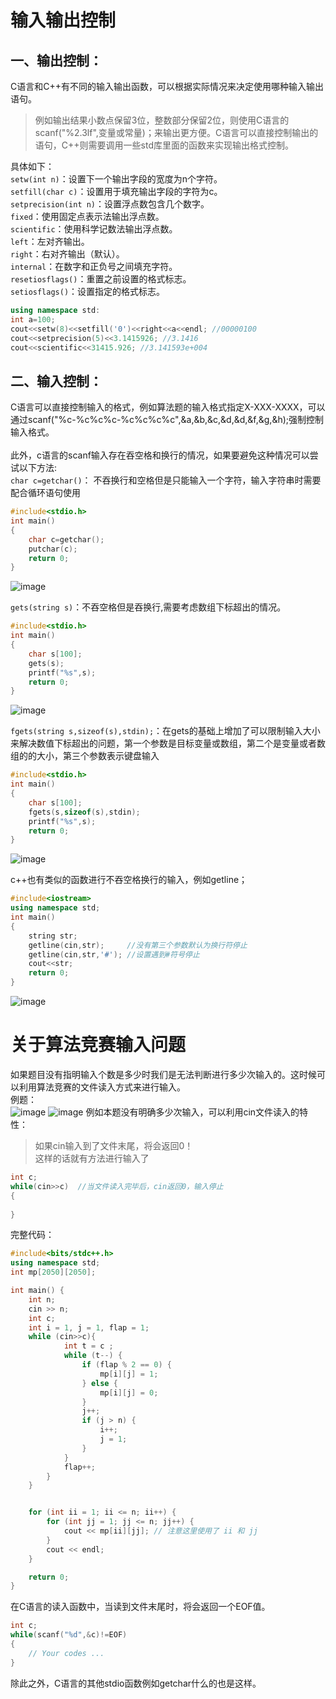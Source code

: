 # 输入输出控制
## 一、输出控制：
C语言和C++有不同的输入输出函数，可以根据实际情况来决定使用哪种输入输出语句。<br>
>例如输出结果小数点保留3位，整数部分保留2位，则使用C语言的scanf("%2.3lf",变量或常量)；来输出更方便。C语言可以直接控制输出的语句，C++则需要调用一些std库里面的函数来实现输出格式控制。<br>


具体如下：<br>
`setw(int n)`：设置下一个输出字段的宽度为n个字符。<br>
`setfill(char c)`：设置用于填充输出字段的字符为c。<br>
`setprecision(int n)`：设置浮点数包含几个数字。<br>
`fixed`：使用固定点表示法输出浮点数。<br>
`scientific`：使用科学记数法输出浮点数。<br>
`left`：左对齐输出。<br>
`right`：右对齐输出（默认）。<br>
`internal`：在数字和正负号之间填充字符。<br>
`resetiosflags()`：重置之前设置的格式标志。<br>
`setiosflags()`：设置指定的格式标志。<br>
```c++
using namespace std:
int a=100;
cout<<setw(8)<<setfill('0')<<right<<a<<endl; //00000100
cout<<setprecision(5)<<3.1415926; //3.1416
cout<<scientific<<31415.926; //3.141593e+004
```
## 二、输入控制：
C语言可以直接控制输入的格式，例如算法题的输入格式指定X-XXX-XXXX，可以通过scanf("%c-%c%c%c-%c%c%c%c",&a,&b,&c,&d,&d,&f,&g,&h);强制控制输入格式。<br><br>
此外，c语言的scanf输入存在吞空格和换行的情况，如果要避免这种情况可以尝试以下方法:<br>
`char c=getchar()`： 不吞换行和空格但是只能输入一个字符，输入字符串时需要配合循环语句使用<br>
```c
#include<stdio.h>
int main()
{
	char c=getchar();
	putchar(c);
	return 0;
}
```
![image](https://github.com/spesserta/My-algorithm-note/assets/138494873/ff511fec-7a25-4a25-8a52-010c613b36a8)

`gets(string s)`：不吞空格但是吞换行,需要考虑数组下标超出的情况。<br>
```c
#include<stdio.h>
int main()
{
	char s[100];
	gets(s);
	printf("%s",s);
	return 0;
}
```
![image](https://github.com/spesserta/My-algorithm-note/assets/138494873/70f645c2-6191-47da-8138-25c2356b5e1c)

`fgets(string s,sizeof(s),stdin);`：在gets的基础上增加了可以限制输入大小来解决数值下标超出的问题，第一个参数是目标变量或数组，第二个是变量或者数组的的大小，第三个参数表示键盘输入<br>
```c
#include<stdio.h>
int main()
{
	char s[100];
	fgets(s,sizeof(s),stdin);
	printf("%s",s);
	return 0;
}
```
![image](https://github.com/spesserta/My-algorithm-note/assets/138494873/b884da39-09c5-407b-b237-d05edd064f1b)


c++也有类似的函数进行不吞空格换行的输入，例如getline；<br>
```c++
#include<iostream>
using namespace std;
int main()
{
	string str;
	getline(cin,str);     //没有第三个参数默认为换行符停止 
	getline(cin,str,'#'); //设置遇到#符号停止 
	cout<<str;
	return 0;
}
```
![image](https://github.com/spesserta/My-algorithm-note/assets/138494873/56902df9-adc0-48de-893a-e1fdb8c598a2)

# 关于算法竞赛输入问题
如果题目没有指明输入个数是多少时我们是无法判断进行多少次输入的。这时候可以利用算法竞赛的文件读入方式来进行输入。<br>
例题：<br>
![image](https://github.com/spesserta/My-note/assets/138494873/a05003d1-5596-44ed-bd3d-50225baaa8fb)
![image](https://github.com/spesserta/My-note/assets/138494873/cada2dfc-9748-44a8-9bc9-70873a72bb3c)
例如本题没有明确多少次输入，可以利用cin文件读入的特性：
>如果cin输入到了文件末尾，将会返回0！<br>
这样的话就有方法进行输入了
```cpp
int c;
while(cin>>c)  //当文件读入完毕后，cin返回0，输入停止
{
    
}
```
完整代码：
```cpp
#include<bits/stdc++.h>
using namespace std;
int mp[2050][2050];

int main() {
    int n;
    cin >> n;
    int c;
    int i = 1, j = 1, flap = 1;
    while (cin>>c){
            int t = c ;
            while (t--) {
                if (flap % 2 == 0) {
                    mp[i][j] = 1;
                } else {
                    mp[i][j] = 0;
                }
                j++;
                if (j > n) {
                    i++;
                    j = 1;
                }
            }
            flap++;
        }
    }


    for (int ii = 1; ii <= n; ii++) {
        for (int jj = 1; jj <= n; jj++) {
            cout << mp[ii][jj]; // 注意这里使用了 ii 和 jj
        }
        cout << endl;
    }

    return 0;
}
```
在C语言的读入函数中，当读到文件末尾时，将会返回一个EOF值。<br>
```cpp
int c;
while(scanf("%d",&c)!=EOF)
{
    // Your codes ...
}
```
除此之外，C语言的其他stdio函数例如getchar什么的也是这样。






